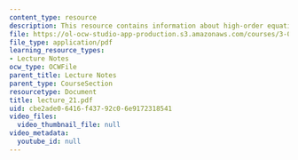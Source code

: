 ```yaml
---
content_type: resource
description: This resource contains information about high-order equations.
file: https://ol-ocw-studio-app-production.s3.amazonaws.com/courses/3-016-mathematics-for-materials-scientists-and-engineers-fall-2005/cbe2ade06416f43792c06e9172318541_lecture_21.pdf
file_type: application/pdf
learning_resource_types:
- Lecture Notes
ocw_type: OCWFile
parent_title: Lecture Notes
parent_type: CourseSection
resourcetype: Document
title: lecture_21.pdf
uid: cbe2ade0-6416-f437-92c0-6e9172318541
video_files:
  video_thumbnail_file: null
video_metadata:
  youtube_id: null
---
```

